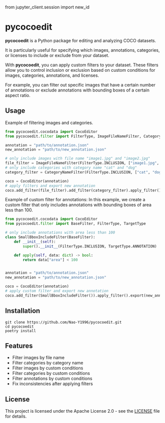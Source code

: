 from jupyter_client.session import new_id

# pycocoedit

**pycocoedit** is a Python package for editing and analyzing COCO datasets.

It is particularly useful for specifying which images, annotations, categories, or licenses to include or exclude from your dataset.

With **pycocoedit**, you can apply custom filters to your dataset. These filters allow you to control inclusion or exclusion based on custom conditions for images, categories, annotations, and licenses.

For example, you can filter out specific images that have a certain number of annotations or exclude annotations with bounding boxes of a certain aspect ratio.


## Usage

Example of filtering images and categories.

```python
from pycocoedit.cocodata import CocoEditor
from pycocoedit.filter import FilterType, ImageFileNameFilter, CategoryNameFilter

annotation = "path/to/annotation.json"
new_annotation = "path/to/new_annotation.json"

# only include images with file name "image1.jpg" and "image2.jpg"
file_filter = ImageFileNameFilter(FilterType.INCLUSION, ["image1.jpg", "image2.jpg"])
# only include categories with category name "cat" and "dog"
category_filter = CategoryNameFilter(FilterType.INCLUSION, ["cat", "dog"])

coco = CocoEditor(annotation)
# apply filters and export new annotation
coco.add_filter(file_filter).add_filter(category_filter).apply_filter().export(new_annotation)
```

Example of custom filter for annotations:
In this example, we create a custom filter that only includes annotations with bounding boxes of area less than 100.

```python
from pycocoedit.cocodata import CocoEditor
from pycocoedit.filter import BaseFilter, FilterType, TargetType

# only include annotations with area less than 100
class SmallBboxIncludeFilter(BaseFilter):
    def __init__(self):
        super().__init__(FilterType.INCLUSION, TargetType.ANNOTATION)

    def apply(self, data: dict) -> bool:
        return data["area"] < 100


annotation = "path/to/annotation.json"
new_annotation = "path/to/new_annotation.json"

coco = CocoEditor(annotation)
# apply custom filter and export new annotation
coco.add_filter(SmallBboxIncludeFilter()).apply_filter().export(new_annotation)
```

## Installation

```
git clone https://github.com/Nao-Y1996/pycocoedit.git
cd pycocoedit
poetry install
```

## Features

- Filter images by file name
- Filter categories by category name
- Filter images by custom conditions
- Filter categories by custom conditions
- Filter annotations by custom conditions
- Fix inconsistencies after applying filters

## License

This project is licensed under the Apache License 2.0 - see the [LICENSE](LICENSE) file for details.


